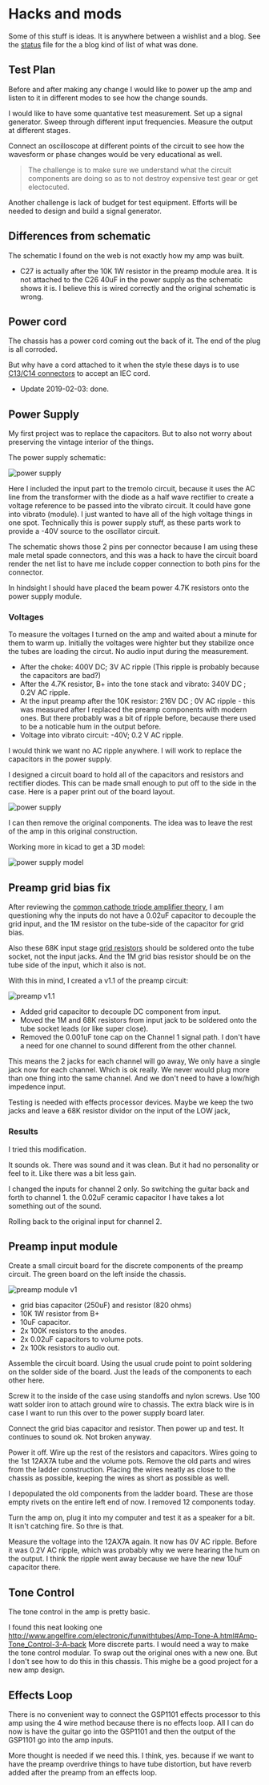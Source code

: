 # Hacks and mods

Some of this stuff is ideas. It is anywhere between a wishlist and a blog. See the [status](STATUS.md) file for the a blog kind of list of what was done.

## Test Plan

Before and after making any change I would like to power up the amp and listen to it in different modes to see how the change sounds.

I would like to have some quantative test measurement. Set up a signal generator. Sweep through different input frequencies. Measure the output at different stages.

Connect an oscilloscope at different points of the circuit to see how the wavesform or phase changes would be very educational as well.

> The challenge is to make sure we understand what the circuit components are doing so as to not destroy expensive test gear or get electocuted.

Another challenge is lack of budget for test equipment. Efforts will be needed to design and build a signal generator.

## Differences from schematic

The schematic I found on the web is not exactly how my amp was built.

* C27 is actually after the 10K 1W resistor in the preamp module area. It is not attached to the C26 40uF in the power supply as the schematic shows it is. I believe this is wired correctly and the original schematic is wrong.

## Power cord

The chassis has a power cord coming out the back of it. The end of the plug is all corroded.

But why have a cord attached to it when the style these days is to use [C13/C14 connectors](https://en.wikipedia.org/wiki/IEC_60320#C13/C14_coupler) to accept an IEC cord.

* Update 2019-02-03: done.

## Power Supply

My first project was to replace the capacitors. But to also not worry about preserving the vintage interior of the things.

The power supply schematic:

![power supply](power_supply/power_supply_schematic.png)

Here I included the input part to the tremolo circuit, because it uses the AC line from the transformer with the diode as a half  wave rectifier to create a voltage reference to be passed into the vibrato circuit. It could have gone into vibrato (module). I just wanted to have all of the high voltage things in one spot. Technically this is power supply stuff, as these parts work to provide a -40V source to the oscillator circuit.

The schematic shows those 2 pins per connector because I am using these male metal spade connectors, and this was a hack to have the circuit board render the net list to have me include copper connection to both pins for the connector.

In hindsight I should have placed the beam power 4.7K resistors onto the power supply module.

### Voltages

To measure the voltages I turned on the amp and waited about a minute for them to warm up. Initially the voltages were highter but they stabilize once the tubes are loading the circut. No audio input during the measurement.

* After the choke: 400V DC; 3V AC ripple (This ripple is probably because the capacitors are bad?)
* After the 4.7K resistor, B+ into the tone stack and vibrato: 340V DC ; 0.2V AC ripple.
* At the input preamp after the 10K resistor: 216V DC ; 0V AC ripple - this was measured after I replaced the preamp components with modern ones. But there probably was a bit of ripple before, because there used to be a noticable hum in the output before.
* Voltage into vibrato circuit: -40V; 0.2 V AC ripple.

I would think we want no AC ripple anywhere. I will work to replace the capacitors in the power supply.

I designed a circuit board to hold all of the capacitors and resistors and rectifier diodes. This can be made small enough to put off to the side in the case. Here is a paper print out of the board layout.

![power supply](doc/IMG_4991.jpg)

I can then remove the original components. The idea was to leave the rest of the amp in this original construction.

Working more in kicad to get a 3D model:

![power supply model](power_supply/cad_model.png)

## Preamp grid bias fix

After reviewing the [common cathode triode amplifier theory](http://www.aikenamps.com/index.php/designing-common-cathode-triode-amplifiers), I am questioning why the inputs do not have a 0.02uF capacitor to decouple the grid input, and the 1M resistor on the tube-side of the capacitor for grid bias.

Also these 68K input stage [grid resistors](http://www.aikenamps.com/index.php/grid-resistors-why-are-they-used) should be soldered onto the tube socket, not the input jacks. And the 1M grid bias resistor should be on the tube side of the input, which it also is not.

With this in mind, I created a v1.1 of the preamp circuit:

![preamp v1.1](preamp/preamp_schematic-1.1.png)

* Added grid capacitor to decouple DC component from input.
* Moved the 1M and 68K resistors from input jack to be soldered onto the tube socket leads (or like super close).
* Removed the 0.001uF tone cap on the Channel 1 signal path. I don't have a need for one channel to sound different from the other channel.

This means the 2 jacks for each channel will go away, We only have a single jack now for each channel. Which is ok really. We never would plug more than one thing into the same channel. And we don't need to have a low/high impedence input.

Testing is needed with effects processor devices. Maybe we keep the two jacks and leave a 68K resistor dividor on the input of the LOW jack,

### Results

I tried this modification.

It sounds ok. There was sound and it was clean. But it had no personality or feel to it. Like there was a bit less gain.

I changed the inputs for channel 2 only. So switching the guitar back and forth to channel 1. the 0.02uF ceramic capacitor I have takes a lot something out of the sound.

Rolling back to the original input for channel 2.

## Preamp input module

Create a small circuit board for the discrete components of the preamp circuit. The green board on the left inside the chassis.

![preamp module v1](preamp/preamp_module-v1.jpg
)

* grid bias capacitor (250uF) and resistor (820 ohms)
* 10K 1W resistor from B+
* 10uF capacitor.
* 2x 100K resistors to the anodes.
* 2x 0.02uF capacitors to volume pots.
* 2x 100k resistors to audio out.

Assemble the circuit board. Using the usual crude point to point soldering on the solder side of the board. Just the leads of the components to each other here.

Screw it to the inside of the case using standoffs and nylon screws. Use 100 watt solder iron to attach ground wire to chassis.
The extra black wire is in case I want to run this over to the power supply board later.

Connect the grid bias capacitor and resistor. Then power up and test. It continues to sound ok. Not broken anyway.

Power it off. Wire up the rest of the resistors and capacitors. Wires going to the 1st 12AX7A tube and the volume pots.
Remove the old parts and wires from the ladder construction.
Placing the wires neatly as close to the chassis as possible, keeping the wires as short as possible as well.

I depopulated the old components from the ladder board. These are those empty rivets on the entire left end of now. I removed 12 components today.

Turn the amp on, plug it into my computer and test it as a speaker for a bit. It isn't catching fire. So thre is that.

Measure the voltage into the 12AX7A again. It now has 0V AC ripple. Before it was 0.2V AC ripple, which was probably why we were hearing the hum on the output. I think the ripple went away because we have the new 10uF capacitor there.

## Tone Control

The tone control in the amp is pretty basic.

I found this neat looking one http://www.angelfire.com/electronic/funwithtubes/Amp-Tone-A.html#Amp-Tone_Control-3-A-back
More discrete parts. I would need a way to make the tone control modular. To swap out the original  ones with a new one. But I don't see how to do this in this chassis. This mighe be a good project for a new amp design.

## Effects Loop

There is no convenient way to connect the GSP1101 effects processor to this amp using the 4 wire method because there is no effects loop. All I can do now is have the guitar go into the GSP1101 and then the output of the GSP1101 go into the amp inputs.

More thought is needed if we need  this.
I think, yes. because if we want to have the preamp overdrive things to have tube distortion, but have reverb added after the preamp from an effects loop.
